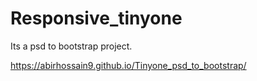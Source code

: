 # Responsive_tinyone
Its a psd to bootstrap project.

https://abirhossain9.github.io/Tinyone_psd_to_bootstrap/
